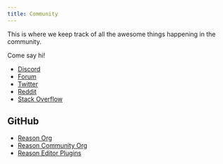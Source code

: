 ```yaml
---
title: Community
---
```


This is where we keep track of all the awesome things happening in the community.

Come say hi!

- [Discord](https://discord.gg/reasonml)
- [Forum](https://reasonml.chat)
- [Twitter](https://twitter.com/reasonml)
- [Reddit](https://www.reddit.com/r/reasonml/)
- [Stack Overflow](http://stackoverflow.com/questions/tagged/reason)

## GitHub

- [Reason Org](https://github.com/reasonml)
- [Reason Community Org](https://github.com/reasonml-community)
- [Reason Editor Plugins](https://github.com/reasonml-editor)
